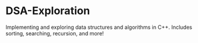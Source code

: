 # DSA-Exploration
Implementing and exploring data structures and algorithms in C++. Includes sorting, searching, recursion, and more!
